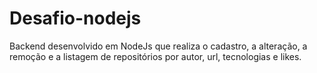 # Desafio-nodejs
Backend desenvolvido em NodeJs que realiza o  cadastro, a alteração, a remoção e a listagem de repositórios por autor, url, tecnologias e  likes. 

